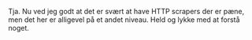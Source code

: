 Tja. Nu ved jeg godt at det er svært at have HTTP scrapers der er pæne,
men det her er alligevel på et andet niveau. Held og lykke med at forstå noget.